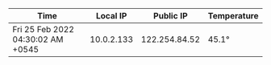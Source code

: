 | Time     | Local IP | Public IP | Temperature |
| ----------- | ----------- | ----------- | ----------- |
| Fri 25 Feb 2022 04:30:02 AM +0545      | 10.0.2.133     | 122.254.84.52  | 45.1° |
